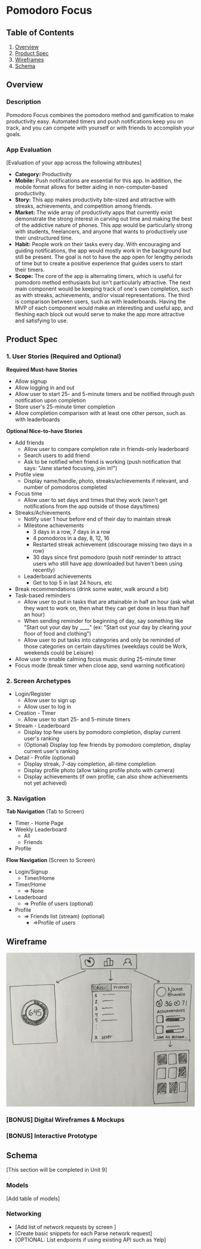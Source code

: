# Pomodoro Focus

## Table of Contents
1. [Overview](#Overview)
1. [Product Spec](#Product-Spec)
1. [Wireframes](#Wireframes)
2. [Schema](#Schema)

## Overview
### Description
Pomodoro Focus combines the pomodoro method and gamification to make productivity easy. Automated timers and push notifications keep you on track, and you can compete with yourself or with friends to accomplish your goals.

### App Evaluation
[Evaluation of your app across the following attributes]
- **Category:** Productivity
- **Mobile:** Push notifications are essential for this app. In addition, the mobile format allows for better aiding in non-computer-based productivity.
- **Story:** This app makes productivity bite-sized and attractive with streaks, achievements, and competition among friends.
- **Market:** The wide array of productivity apps that currently exist demonstrate the strong interest in carving out time and making the best of the addictive nature of phones. This app would be particularly strong with students, freelancers, and anyone that wants to productively use their unstructured time.
- **Habit:** People work on their tasks every day. With encouraging and guiding notifications, the app would mostly work in the background but still be present. The goal is not to have the app open for lengthy periods of time but to create a positive experience that guides users to start their timers.
- **Scope:** The core of the app is alternating timers, which is useful for pomodoro method enthusiasts but isn't particularly attractive. The next main component would be keeping track of one's own completion, such as with streaks, achievements, and/or visual representations. The third is comparison between users, such as with leaderboards. Having the MVP of each component would make an interesting and useful app, and fleshing each block out would serve to make the app more attractive and satisfying to use.

## Product Spec

### 1. User Stories (Required and Optional)

**Required Must-have Stories**

* Allow signup
* Allow logging in and out
* Allow user to start 25- and 5-minute timers and be notified through push notification upon completion
* Store user's 25-minute timer completion
* Allow completion comparison with at least one other person, such as with leaderboards

**Optional Nice-to-have Stories**

* Add friends
    * Allow user to compare completion rate in friends-only leaderboard
    * Search users to add friend
    * Ask to be notified when friend is working (push notification that says: "Jane started focusing, join in!")
* Profile view
    * Display name/handle, photo, streaks/achievements if relevant, and number of pomodoros completed
* Focus time
    * Allow user to set days and times that they work (won't get notifications from the app outside of those days/times)
* Streaks/Achievements
    * Notify user 1 hour before end of their day to maintain streak
    * Milestone achievements
        * 3 days in a row, 7 days in a row
        * 4 pomodoros in a day, 8, 12, 16
        * Restarted streak achievement (discourage missing two days in a row)
        * 30 days since first pomodoro (push notif reminder to attract users who still have app downloaded but haven't been using recently)
    * Leaderboard achievements
        * Get to top 5 in last 24 hours, etc
* Break recommendations (drink some water, walk around a bit)
* Task-based reminders
    * Allow user to put in tasks that are attainable in half an hour (ask what they want to work on, then what they can get done in less than half an hour)
    * When sending reminder for beginning of day, say something like "Start out your day by ____" (ex: "Start out your day by clearing your floor of food and clothing")
    * Allow user to put tasks into categories and only be reminded of those categories on certain days/times (weekdays could be Work, weekends could be Leisure)
* Allow user to enable calming focus music during 25-minute timer
* Focus mode (break timer when close app, send warning notification)


### 2. Screen Archetypes

* Login/Register
    * Allow user to sign up
    * Allow user to log in
* Creation - Timer
    * Allow user to start 25- and 5-minute timers
* Stream - Leaderboard
    * Display top few users by pomodoro completion, display current user's ranking
    * (Optional) Display top few friends by pomodoro completion, display current user's ranking
* Detail - Profile (optional)
    * Display streak, 7-day completion, all-time completion
    * Display profile photo (allow taking profile photo with camera)
    * Display achievements (if own profile, can also show achievements not yet achieved)

### 3. Navigation

**Tab Navigation** (Tab to Screen)

* Timer - Home Page
* Weekly Leaderboard
    * All
    * Friends
* Profile

**Flow Navigation** (Screen to Screen)

* Login/Signup
    * Timer/Home
* Timer/Home
    * => None
* Leaderboard
    * => Profile of users (optional)
* Profile
    * => Friends list (stream) (optional)
        * =>Profile of users

## Wireframe
<img src="PomFocus Wireframe.jpg" width=600>

### [BONUS] Digital Wireframes & Mockups

### [BONUS] Interactive Prototype

## Schema 
[This section will be completed in Unit 9]
### Models
[Add table of models]
### Networking
- [Add list of network requests by screen ]
- [Create basic snippets for each Parse network request]
- [OPTIONAL: List endpoints if using existing API such as Yelp]
